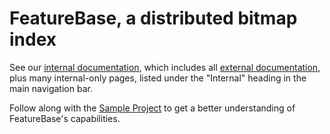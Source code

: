 # FeatureBase, a distributed bitmap index

See our [internal documentation](https://internal-docs.molecula.cloud), which includes all [external documentation](https://docs.molecula.cloud), plus many internal-only pages, listed under the "Internal" heading in the main navigation bar.

Follow along with the [Sample Project](https://internal-docs.molecula.cloud/tutorials/getting-started) to get a better understanding of FeatureBase's capabilities.
